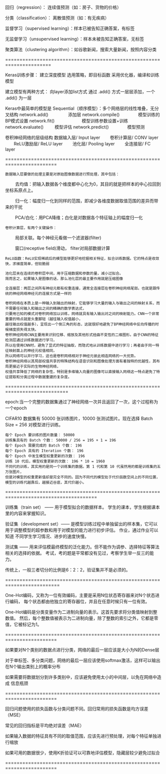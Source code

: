 回归（regression）：     连续值预测（如：房子、货物的价格）

分类（classification）： 离散值预测（如：有无疾病）

监督学习（supervised learning）：样本已被告知正确答案，有标签

无监督学习（unsupervised learning）：样本未被告知正确答案，无标签

聚类算法（clustering algorithm）：如谷歌新闻，搜索大量新闻，按照内容分类

======================================================================

Keras训练步骤：
    建立深度模型
    选用策略，即目标函数
    采用优化器，编译和训练模型

建立模型有两种方式：
    向layer添加list方式
    通过 .add() 方式一层层添加，一个 .add() 为一层

Keras中最简单的模型是 Sequential（顺序模型）：多个网络层的线性堆叠，无分叉结构
    network.add()  　　　   　添加层
    network.compile()　　　　 模型训练的BP模式设置
    network.fit()　　　　　　  模型训练参数设置+训练
    network.evaluate()   　　 模型评估
    network.predict()　　　　 模型预测

卷积神经网络的层级结构
   数据输入层/ Input layer
　　卷积计算层/ CONV layer
　　ReLU激励层/ ReLU layer
　　池化层/     Pooling layer
　　全连接层/   FC layer

========================================================================

	数据输入层要做的处理主要是对原始图像数据进行预处理，其中包括：
　　	去均值：把输入数据各个维度都中心化为0，其目的就是把样本的中心拉回到坐标系原点上。

　　    归一化：幅度归一化到同样的范围，即减少各维度数据取值范围的差异而带来的干扰

　　    PCA/白化：用PCA降维；白化是对数据各个特征轴上的幅度归一化

	卷积计算层，有两个关键操作：
　　	 局部关联。每个神经元看做一个滤波器(filter)

　　	 窗口(receptive field)滑动， filter对局部数据计算

	ReLU函数：ReLU实现稀疏后的模型能够更好地挖掘相关特征，拟合训练数据。它的特点是收敛快，求梯度简单，但较脆弱

	池化层夹在连续的卷积层中间，用于压缩数据和参数的量，减小过拟合。
	简而言之，如果输入是图像的话，那么池化层的最主要作用就是压缩图像

	全连接层：两层之间所有神经元都有权重连接，通常全连接层在卷积神经网络尾部。也就是跟传统的神经网络神经元的连接方式是一样的

	卷积网络在本质上是一种输入到输出的映射，它能够学习大量的输入与输出之间的映射关系，而不需要任何输入和输出之间的精确的数学表达式，
	只要用已知的模式对卷积网络加以训练，网络就具有输入输出对之间的映射能力。CNN一个非常重要的特点就是头重脚轻（越往输入权值越小，
	越往输出权值越多），呈现出一个倒三角的形态，这就很好地避免了BP神经网络中反向传播的时候梯度损失得太快。
    卷积神经网络CNN主要用来识别位移、缩放及其他形式扭曲不变性的二维图形。由于CNN的特征检测层通过训练数据进行学习，
    所以在使用CNN时，避免了显式的特征抽取，而隐式地从训练数据中进行学习；再者由于同一特征映射面上的神经元权值相同，
    所以网络可以并行学习，这也是卷积网络相对于神经元彼此相连网络的一大优势。
    卷积神经网络以其局部权值共享的特殊结构在语音识别和图像处理方面有着独特的优越性，其布局更接近于实际的生物神经网络，
    权值共享降低了网络的复杂性，特别是多维输入向量的图像可以直接输入网络这一特点避免了特征提取和分类过程中数据重建的复杂度。

============================================================================

epoch:当一个完整的数据集通过了神经网络一次并且返回了一次，这个过程称为一个epoch

CIFAR10 数据集有 50000 张训练图片，10000 张测试图片。现在选择 Batch Size = 256 对模型进行训练。

	每个 Epoch 要训练的图片数量： 50000
	训练集具有的 Batch 个数： 50000 / 256 = 195 + 1 = 196
	每个 Epoch 需要完成的 Batch 个数： 196
	每个 Epoch 具有的 Iteration 个数： 196
	每个 Epoch 中发生模型权重更新的次数： 196
	训练 10 代后，模型权重更新的次数： 196 * 10 = 1960
	不同代的训练，其实用的是同一个训练集的数据。第 1 代和第 10 代虽然用的都是训练集的五万张图片，
	但是对模型的权重更新值却是完全不同的。因为不同代的模型处于代价函数空间上的不同位置，模型的训练代越靠后，越接近谷底，其代价越小。

======================================================================================

训练集（train set） —— 用于模型拟合的数据样本。
    学生的课本，学生根据课本里的内容来掌握知识。

验证集（development set）—— 是模型训练过程中单独留出的样本集，它可以用于调整模型的超参数和用于对模型的能力进行初步评估。
    作业，通过作业可以知道 不同学生学习情况、进步的速度快慢。

测试集 —— 用来评估模最终模型的泛化能力。但不能作为调参、选择特征等算法相关的选择的依据。
    考试，考的题是平常都没有见过，考察学生举一反三的能力。

传统上，一般三者切分的比例是6：2：2，验证集并不是必须的。

=========================================================================

One-Hot编码，又称为一位有效编码，主要是采用N位状态寄存器来对N个状态进行编码，
每个状态都由他独立的寄存器位，并且在任意时候只有一位有效。

One-Hot编码是分类变量作为二进制向量的表示。这首先要求将分类值映射到整数值。
然后，每个整数值被表示为二进制向量，除了整数的索引之外，它都是零值，它被标记为1。

========================================================================

如果要对N个类别的数据点进行分类，网络的最后一层应该是大小为N的Dense层

对于单标签、多分类问题，网络的最后一层应该使用softmax激活，这样可以输出在N个输出类别上的概率分布

如果需要将数据划分到许多类别中，应该避免使用太小的中间层，以免在网络中造成 信息瓶颈

========================================================================

回归问题使用的损失函数与分类问题不同。回归常用的损失函数是均方误差（MSE）

常见的回归指标是平均绝对误差（MAE）

如果输入数据的特征具有不同的取值范围，应该先进行预处理，对每个特征单独进行缩放

如果可用的数据很少，使用K折验证可以可靠地评估模型，隐藏层较少避免过拟合

========================================================================


